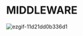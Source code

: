 # MIDDLEWARE

![ezgif-11d21dd0b336d1](https://github.com/user-attachments/assets/6d05f34c-d0cd-4f4f-86ea-2a1db58f6c67)
